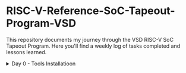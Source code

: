 # RISC-V-Reference-SoC-Tapeout-Program-VSD
This repository documents my journey through the VSD RISC-V SoC Tapeout Program. Here you'll find a weekly log of tasks completed and lessons learned.

<details>
	<summary>Day 0 - Tools Installatioon </summary>
	
# Day 0 - Tools Installation
## Yosys
```
$ sudo apt-get update
$ git clone https://github.com/YosysHQ/yosys.git
$ cd yosys
$ sudo apt install make               # If make is not installed
$ sudo apt-get install build-essential clang bison flex \
    libreadline-dev gawk tcl-dev libffi-dev git \
    graphviz xdot pkg-config python3 libboost-system-dev \
    libboost-python-dev libboost-filesystem-dev zlib1g-dev
$ make config-gcc
# Yosys build depends on a Git submodule called abc, which hasn't been initialized yet. You need to run the following command before running make
$ git submodule update --init --recursive
$ make 
$ sudo make install
```
<img width="702" alt="yosys1" src="https://github.com/olivertwist47/RISC-V-Reference-SoC-Tapeout-Program-VSD/blob/37a8b278b0fd97e5a409aa7a84daad3e2539dbf3/Yosys1.png">
<img width="702" alt="yosys2" src="https://github.com/olivertwist47/RISC-V-Reference-SoC-Tapeout-Program-VSD/blob/27e0832e3b7bd56f50a975c3fac429030b133c15/Yosys2.png">


## Iverilog
```
$ sudo apt-get update
$ sudo apt-get install iverilog
```
<img width="702" alt="iverilog" src="https://github.com/olivertwist47/RISC-V-Reference-SoC-Tapeout-Program-VSD/blob/27e0832e3b7bd56f50a975c3fac429030b133c15/Iverilog.png">

## GTKWave
```
$ sudo apt-get update
$ sudo apt install gtkwave
```
<img width="604" alt="gtkwave1" src="https://github.com/olivertwist47/RISC-V-Reference-SoC-Tapeout-Program-VSD/blob/27e0832e3b7bd56f50a975c3fac429030b133c15/GTKwave.png">

## Ngspice
```
$ sudo apt update
$ sudo apt install ngspice
```
<img width="702" alt="ngspice" src="https://github.com/olivertwist47/RISC-V-Reference-SoC-Tapeout-Program-VSD/blob/27e0832e3b7bd56f50a975c3fac429030b133c15/Ngspice.png">

## Magic VLSI
```
# Install required dependencies
sudo apt-get install m4
sudo apt-get install tcsh
sudo apt-get install csh
sudo apt-get install libx11-dev
sudo apt-get install tcl-dev tk-dev
sudo apt-get install libcairo2-dev
sudo apt-get install mesa-common-dev libglu1-mesa-dev
sudo apt-get install libncurses-dev

# Clone Magic repository
git clone https://github.com/RTimothyEdwards/magic
cd magic

# Configure build
./configure

# Build Magic
make

# Install system-wide
sudo make install
```
<img width="702" alt="magic" src="https://github.com/olivertwist47/RISC-V-Reference-SoC-Tapeout-Program-VSD/blob/27e0832e3b7bd56f50a975c3fac429030b133c15/Magic.png">
</details>



